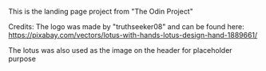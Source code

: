 This is the landing page project from "The Odin Project"


Credits:
The logo was made by "truthseeker08" and can be found here:
https://pixabay.com/vectors/lotus-with-hands-lotus-design-hand-1889661/

The lotus was also used as the image on the header for placeholder purpose